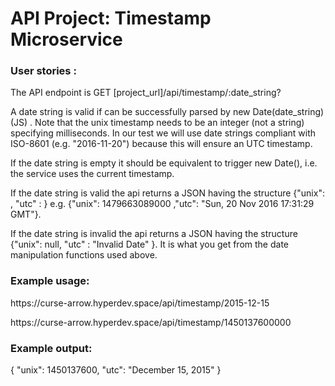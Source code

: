 <h1>API Project: Timestamp Microservice </h1>
<h3>User stories :</h3>
<p>The API endpoint is GET [project_url]/api/timestamp/:date_string?</p>
<p>A date string is valid if can be successfully parsed by new Date(date_string) (JS) . Note that the unix timestamp needs to be an integer (not a string) specifying milliseconds. In our test we will use date strings compliant with ISO-8601 (e.g. "2016-11-20") because this will ensure an UTC timestamp.</p>
<p>If the date string is empty it should be equivalent to trigger new Date(), i.e. the service uses the current timestamp.</p>
<p>If the date string is valid the api returns a JSON having the structure {"unix": <date.getTime()>, "utc" : <date.toUTCString()> } e.g. {"unix": 1479663089000 ,"utc": "Sun, 20 Nov 2016 17:31:29 GMT"}.</p>
<p>If the date string is invalid the api returns a JSON having the structure {"unix": null, "utc" : "Invalid Date" }. It is what you get from the date manipulation functions used above.</p>

<h3>Example usage:</h3>
<p>https://curse-arrow.hyperdev.space/api/timestamp/2015-12-15</p>
<p>https://curse-arrow.hyperdev.space/api/timestamp/1450137600000</p>

<h3>Example output:</h3>
<p>{ "unix": 1450137600, "utc": "December 15, 2015" }</p>
